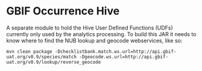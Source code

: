 # GBIF Occurrence Hive

A separate module to hold the Hive User Defined Functions (UDFs) currently only used by the analytics processing. To build this JAR it needs to know where to find the NUB lookup and geocode webservices, like so:

````shell
mvn clean package -Dchecklistbank.match.ws.url=http://api.gbif-uat.org/v0.9/species/match -Dgeocode.ws.url=http://api.gbif-uat.org/v0.9/lookup/reverse_geocode
````
